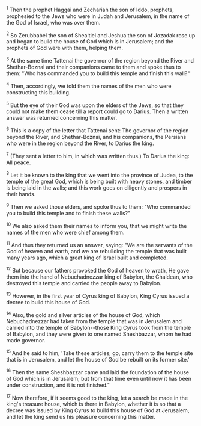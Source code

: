 <sup>1</sup> 
Then the prophet Haggai and Zechariah the son of Iddo, prophets, prophesied to the Jews who were in Judah and Jerusalem, in the name of the God of Israel, who was over them. 

<sup>2</sup> 
So Zerubbabel the son of Shealtiel and Jeshua the son of Jozadak rose up and began to build the house of God which is in Jerusalem; and the prophets of God were with them, helping them. 

<sup>3</sup> 
At the same time Tattenai the governor of the region beyond the River and Shethar-Boznai and their companions came to them and spoke thus to them: "Who has commanded you to build this temple and finish this wall?" 

<sup>4</sup> 
Then, accordingly, we told them the names of the men who were constructing this building. 

<sup>5</sup> 
But the eye of their God was upon the elders of the Jews, so that they could not make them cease till a report could go to Darius. Then a written answer was returned concerning this matter. 

<sup>6</sup> 
This is a copy of the letter that Tattenai sent: The governor of the region beyond the River, and Shethar-Boznai, and his companions, the Persians who were in the region beyond the River, to Darius the king. 

<sup>7</sup> 
(They sent a letter to him, in which was written thus.) To Darius the king: All peace. 

<sup>8</sup> 
Let it be known to the king that we went into the province of Judea, to the temple of the great God, which is being built with heavy stones, and timber is being laid in the walls; and this work goes on diligently and prospers in their hands. 

<sup>9</sup> 
Then we asked those elders, and spoke thus to them: "Who commanded you to build this temple and to finish these walls?" 

<sup>10</sup> 
We also asked them their names to inform you, that we might write the names of the men who were chief among them. 

<sup>11</sup> 
And thus they returned us an answer, saying: "We are the servants of the God of heaven and earth, and we are rebuilding the temple that was built many years ago, which a great king of Israel built and completed. 

<sup>12</sup> 
But because our fathers provoked the God of heaven to wrath, He gave them into the hand of Nebuchadnezzar king of Babylon, the Chaldean, who destroyed this temple and carried the people away to Babylon. 

<sup>13</sup> 
However, in the first year of Cyrus king of Babylon, King Cyrus issued a decree to build this house of God. 

<sup>14</sup> 
Also, the gold and silver articles of the house of God, which Nebuchadnezzar had taken from the temple that was in Jerusalem and carried into the temple of Babylon--those King Cyrus took from the temple of Babylon, and they were given to one named Sheshbazzar, whom he had made governor. 

<sup>15</sup> 
And he said to him, 'Take these articles; go, carry them to the temple site that is in Jerusalem, and let the house of God be rebuilt on its former site.' 

<sup>16</sup> 
Then the same Sheshbazzar came and laid the foundation of the house of God which is in Jerusalem; but from that time even until now it has been under construction, and it is not finished." 

<sup>17</sup> 
Now therefore, if it seems good to the king, let a search be made in the king's treasure house, which is there in Babylon, whether it is so that a decree was issued by King Cyrus to build this house of God at Jerusalem, and let the king send us his pleasure concerning this matter.